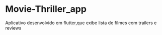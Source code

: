 # Movie-Thriller_app
Aplicativo desenvolvido em flutter,que exibe lista de filmes com trailers e reviews 
